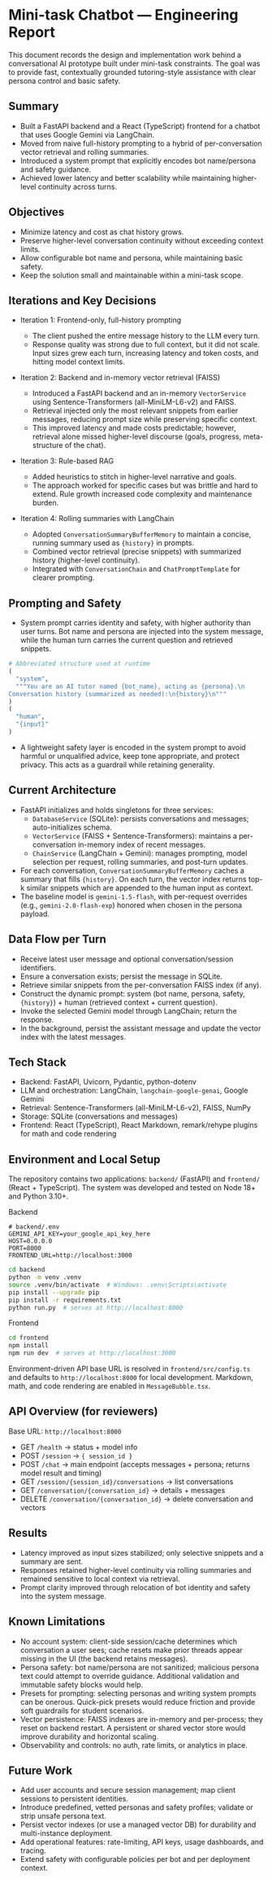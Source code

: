 # Mini-task Chatbot — Engineering Report

This document records the design and implementation work behind a conversational AI prototype built under mini-task constraints. The goal was to provide fast, contextually grounded tutoring-style assistance with clear persona control and basic safety.

## Summary

- Built a FastAPI backend and a React (TypeScript) frontend for a chatbot that uses Google Gemini via LangChain.
- Moved from naive full-history prompting to a hybrid of per-conversation vector retrieval and rolling summaries.
- Introduced a system prompt that explicitly encodes bot name/persona and safety guidance.
- Achieved lower latency and better scalability while maintaining higher-level continuity across turns.

## Objectives

- Minimize latency and cost as chat history grows.
- Preserve higher-level conversation continuity without exceeding context limits.
- Allow configurable bot name and persona, while maintaining basic safety.
- Keep the solution small and maintainable within a mini-task scope.

## Iterations and Key Decisions

- Iteration 1: Frontend-only, full-history prompting
  - The client pushed the entire message history to the LLM every turn.
  - Response quality was strong due to full context, but it did not scale. Input sizes grew each turn, increasing latency and token costs, and hitting model context limits.

- Iteration 2: Backend and in-memory vector retrieval (FAISS)
  - Introduced a FastAPI backend and an in-memory `VectorService` using Sentence-Transformers (all-MiniLM-L6-v2) and FAISS.
  - Retrieval injected only the most relevant snippets from earlier messages, reducing prompt size while preserving specific context.
  - This improved latency and made costs predictable; however, retrieval alone missed higher-level discourse (goals, progress, meta-structure of the chat).

- Iteration 3: Rule-based RAG
  - Added heuristics to stitch in higher-level narrative and goals.
  - The approach worked for specific cases but was brittle and hard to extend. Rule growth increased code complexity and maintenance burden.

- Iteration 4: Rolling summaries with LangChain
  - Adopted `ConversationSummaryBufferMemory` to maintain a concise, running summary used as `{history}` in prompts.
  - Combined vector retrieval (precise snippets) with summarized history (higher-level continuity).
  - Integrated with `ConversationChain` and `ChatPromptTemplate` for clearer prompting.

## Prompting and Safety

- System prompt carries identity and safety, with higher authority than user turns. Bot name and persona are injected into the system message, while the human turn carries the current question and retrieved snippets.

```python
# Abbreviated structure used at runtime
(
  "system",
  """You are an AI tutor named {bot_name}, acting as {persona}.\n
Conversation history (summarized as needed):\n{history}\n"""
)
(
  "human",
  "{input}"
)
```

- A lightweight safety layer is encoded in the system prompt to avoid harmful or unqualified advice, keep tone appropriate, and protect privacy. This acts as a guardrail while retaining generality.

## Current Architecture

- FastAPI initializes and holds singletons for three services:
  - `DatabaseService` (SQLite): persists conversations and messages; auto-initializes schema.
  - `VectorService` (FAISS + Sentence-Transformers): maintains a per-conversation in-memory index of recent messages.
  - `ChainService` (LangChain + Gemini): manages prompting, model selection per request, rolling summaries, and post-turn updates.
- For each conversation, `ConversationSummaryBufferMemory` caches a summary that fills `{history}`. On each turn, the vector index returns top-k similar snippets which are appended to the human input as context.
- The baseline model is `gemini-1.5-flash`, with per-request overrides (e.g., `gemini-2.0-flash-exp`) honored when chosen in the persona payload.

## Data Flow per Turn

- Receive latest user message and optional conversation/session identifiers.
- Ensure a conversation exists; persist the message in SQLite.
- Retrieve similar snippets from the per-conversation FAISS index (if any).
- Construct the dynamic prompt: system (bot name, persona, safety, `{history}`) + human (retrieved context + current question).
- Invoke the selected Gemini model through LangChain; return the response.
- In the background, persist the assistant message and update the vector index with the latest messages.

## Tech Stack

- Backend: FastAPI, Uvicorn, Pydantic, python-dotenv
- LLM and orchestration: LangChain, `langchain-google-genai`, Google Gemini
- Retrieval: Sentence-Transformers (all-MiniLM-L6-v2), FAISS, NumPy
- Storage: SQLite (conversations and messages)
- Frontend: React (TypeScript), React Markdown, remark/rehype plugins for math and code rendering

## Environment and Local Setup

The repository contains two applications: `backend/` (FastAPI) and `frontend/` (React + TypeScript). The system was developed and tested on Node 18+ and Python 3.10+.

Backend

```dotenv
# backend/.env
GEMINI_API_KEY=your_google_api_key_here
HOST=0.0.0.0
PORT=8000
FRONTEND_URL=http://localhost:3000
```

```bash
cd backend
python -m venv .venv
source .venv/bin/activate  # Windows: .venv\Scripts\activate
pip install --upgrade pip
pip install -r requirements.txt
python run.py  # serves at http://localhost:8000
```

Frontend

```bash
cd frontend
npm install
npm run dev  # serves at http://localhost:3000
```

Environment-driven API base URL is resolved in `frontend/src/config.ts` and defaults to `http://localhost:8000` for local development. Markdown, math, and code rendering are enabled in `MessageBubble.tsx`.

## API Overview (for reviewers)

Base URL: `http://localhost:8000`

- GET `/health` → status + model info
- POST `/session` → `{ session_id }`
- POST `/chat` → main endpoint (accepts messages + persona; returns model result and timing)
- GET `/session/{session_id}/conversations` → list conversations
- GET `/conversation/{conversation_id}` → details + messages
- DELETE `/conversation/{conversation_id}` → delete conversation and vectors

## Results

- Latency improved as input sizes stabilized; only selective snippets and a summary are sent.
- Responses retained higher-level continuity via rolling summaries and remained sensitive to local context via retrieval.
- Prompt clarity improved through relocation of bot identity and safety into the system message.

## Known Limitations

- No account system: client-side session/cache determines which conversation a user sees; cache resets make prior threads appear missing in the UI (the backend retains messages).
- Persona safety: bot name/persona are not sanitized; malicious persona text could attempt to override guidance. Additional validation and immutable safety blocks would help.
- Presets for prompting: selecting personas and writing system prompts can be onerous. Quick-pick presets would reduce friction and provide soft guardrails for student scenarios.
- Vector persistence: FAISS indexes are in-memory and per-process; they reset on backend restart. A persistent or shared vector store would improve durability and horizontal scaling.
- Observability and controls: no auth, rate limits, or analytics in place.

## Future Work

- Add user accounts and secure session management; map client sessions to persistent identities.
- Introduce predefined, vetted personas and safety profiles; validate or strip unsafe persona text.
- Persist vector indexes (or use a managed vector DB) for durability and multi-instance deployment.
- Add operational features: rate-limiting, API keys, usage dashboards, and tracing.
- Extend safety with configurable policies per bot and per deployment context.

